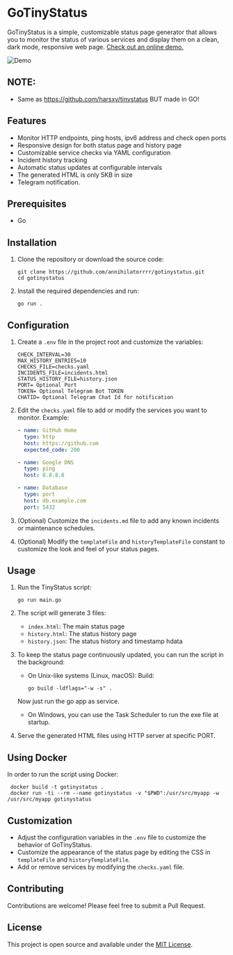# GoTinyStatus

GoTinyStatus is a simple, customizable status page generator that allows you to monitor the status of various services and display them on a clean, dark mode, responsive web page. [Check out an online demo.](https://status.memersgallery.tech/)


![Demo](https://github.com/user-attachments/assets/9611f924-22c5-4335-ab78-84b771edc023)

## NOTE:

- Same as https://github.com/harsxv/tinystatus BUT made in GO!

## Features

- Monitor HTTP endpoints, ping hosts, ipv6 address and check open ports
- Responsive design for both status page and history page
- Customizable service checks via YAML configuration
- Incident history tracking
- Automatic status updates at configurable intervals
- The generated HTML is only 5KB in size
- Telegram notification.

## Prerequisites

- Go

## Installation

1. Clone the repository or download the source code:
   ```
   git clone https://github.com/annihilatorrrr/gotinystatus.git
   cd gotinystatus
   ```

2. Install the required dependencies and run:
   ```
   go run .
   ```

## Configuration

1. Create a `.env` file in the project root and customize the variables:
   ```
   CHECK_INTERVAL=30
   MAX_HISTORY_ENTRIES=10
   CHECKS_FILE=checks.yaml
   INCIDENTS_FILE=incidents.html
   STATUS_HISTORY_FILE=history.json
   PORT= Optional Port
   TOKEN= Optional Telegram Bot TOKEN
   CHATID= Optional Telegram Chat Id for notification
   ```

2. Edit the `checks.yaml` file to add or modify the services you want to monitor. Example:
   ```yaml
   - name: GitHub Home
     type: http
     host: https://github.com
     expected_code: 200

   - name: Google DNS
     type: ping
     host: 8.8.8.8

   - name: Database
     type: port
     host: db.example.com
     port: 5432
   ```

3. (Optional) Customize the `incidents.md` file to add any known incidents or maintenance schedules.

4. (Optional) Modify the `templateFile` and `historyTemplateFile` constant to customize the look and feel of your status pages.

## Usage

1. Run the TinyStatus script:
   ```
   go run main.go
   ```

2. The script will generate 3 files:
   - `index.html`: The main status page
   - `history.html`: The status history page
   - `history.json`: The status history and timestamp hdata

3. To keep the status page continuously updated, you can run the script in the background:
   - On Unix-like systems (Linux, macOS):
   Build:
     ```
     go build -ldflags="-w -s" .
     ```
   Now just run the go app as service.
   - On Windows, you can use the Task Scheduler to run the exe file at startup.

4. Serve the generated HTML files using HTTP server at specific PORT.

## Using Docker

In order to run the script using Docker:

   ```
    docker build -t gotinystatus .
    docker run -ti --rm --name gotinystatus -v "$PWD":/usr/src/myapp -w /usr/src/myapp gotinystatus
   ```

## Customization

- Adjust the configuration variables in the `.env` file to customize the behavior of GoTinyStatus.
- Customize the appearance of the status page by editing the CSS in `templateFile` and `historyTemplateFile`.
- Add or remove services by modifying the `checks.yaml` file.

## Contributing

Contributions are welcome! Please feel free to submit a Pull Request.

## License

This project is open source and available under the [MIT License](LICENSE).

